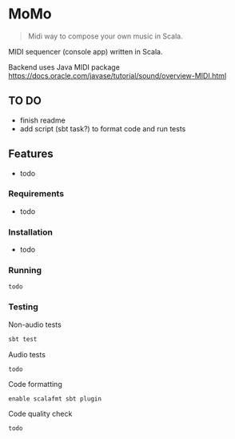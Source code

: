 # MoMo

> Midi way to compose your own music in Scala.

MIDI sequencer (console app) written in Scala.

Backend uses Java MIDI package \
https://docs.oracle.com/javase/tutorial/sound/overview-MIDI.html

## TO DO
- finish readme
- add script (sbt task?) to format code and run tests

## Features
- todo

### Requirements
- todo

### Installation
- todo

### Running
```commandline
todo
```

### Testing
Non-audio tests
```bash
sbt test
```
Audio tests
```commandline
todo
```
Code formatting
```commandline
enable scalafmt sbt plugin
```
Code quality check
```commandline
todo
```